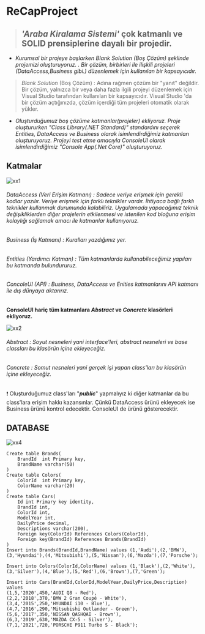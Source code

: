 # ReCapProject

> ## _'Araba Kiralama Sistemi'_ çok katmanlı ve SOLID prensiplerine dayalı bir projedir.
- *Kurumsal bir projeye başlarken _Blank Solution_ (Boş Çözüm) şeklinde projemizi oluşturuyoruz. . Bir çözüm, birbirleri ile ilişkili projeleri (DataAccess,Business gibi.) düzenlemek için kullanılan bir kapsayıcıdır.*
> _Blank Solution_ (Boş Çözüm) : Adına rağmen çözüm bir "yanıt" değildir. Bir çözüm, yalnızca bir veya daha fazla ilgili projeyi düzenlemek için Visual Studio tarafından kullanılan bir kapsayıcıdır. Visual Studio 'da bir çözüm açtığınızda, çözüm içerdiği tüm projeleri otomatik olarak yükler.
- *Oluşturduğumuz boş çözüme katmanlar(projeler) ekliyoruz. Proje oluştururken "Class Library(.NET Standard)" standardını seçerek _Entities, DataAccess_ ve _Business_ olarak isimlendirdiğimiz katmanları oluşturuyoruz. Projeyi test etme amacıyla _ConsoleUI_ olarak isimlendirdiğimiz "Console App(.Net Core)" oluşturuyoruz.* 

## Katmalar

![xx1](https://user-images.githubusercontent.com/72580629/109650096-d2031080-7b6d-11eb-98fe-c56cfcad1fc8.JPG) 

###### DataAccess (*Veri Erişim Katmanı*) : Sadece veriye erişmek için gerekli kodlar yazılır. Veriye erişmek için farklı teknikler vardır. İhtiyaca bağlı farklı teknikler kullanmak durumunda kalabiliriz. Uygulamada yapacağımız teknik değişikliklerden diğer projelerin etkilenmesi ve istenilen kod bloğuna erişim kolaylığı sağlamak amacı ile katmanlar kullanıyoruz.
###### Business (*İş Katmanı*) : Kuralları yazdığımız yer.
###### Entities (*Yardımcı Katman*) : Tüm katmanlarda kullanabileceğimiz yapıları bu katmanda bulundururuz.
###### ConcoleUI (*API*) : Business, DataAccess ve Enities katmanlarını API katmanı ile dış dünyaya aktarırız.

**ConsoleUI hariç tüm katmanlara _Abstract_ ve _Concrete_ klasörleri ekliyoruz.**

![xx2](https://user-images.githubusercontent.com/72580629/109654402-35437180-7b73-11eb-8ed1-21fc43a8036d.JPG)

###### Abstract : Soyut nesneleri yani interface'leri, abstract nesneleri ve base classları bu klasörün içine ekleyeceğiz.
###### Concrete : Somut nesneleri yani gerçek işi yapan class'ları bu klasörün içine ekleyeceğiz.

:exclamation: Oluşturduğumuz class'ları "_**public**_" yapmalıyız ki diğer katmanlar da bu class'lara erişim hakkı kazansınlar. Çünkü DataAccess ürünü ekleyecek ise Business ürünü kontrol edecektir. ConsoleUI de ürünü gösterecektir.

## DATABASE

![xx4](https://user-images.githubusercontent.com/72580629/109658747-fcf26200-7b77-11eb-9dd0-a92b23441f45.JPG)

```
Create table Brands(
	BrandId	 int Primary key,
	BrandName varchar(50)
)
Create table Colors(
	ColorId	 int Primary key,
	ColorName varchar(20)
)
Create table Cars(
	Id int Primary key identity,
	BrandId int,
	ColorId int,
	ModelYear int,
	DailyPrice decimal,
	Descriptions varchar(200),
	Foreign key(ColorId) References Colors(ColorId),
	Foreign key(BrandId) References Brands(BrandId)
)
Insert into Brands(BrandId,BrandName) values (1,'Audi'),(2,'BMW'),(3,'Hyundai'),(4,'Mitsubishi'),(5,'Nissan'),(6,'Mazda'),(7,'Porsche');

Insert into Colors(ColorId,ColorName) values (1,'Black'),(2,'White'),(3,'Silver'),(4,'Blue'),(5,'Red'),(6,'Brown'),(7,'Green');

Insert into Cars(BrandId,ColorId,ModelYear,DailyPrice,Description) values
(1,5,'2020',450,'AUDI Q8 - Red'),
(2,2,'2018',370,'BMW 2 Gran Coupé - White'),
(3,4,'2015',250,'HYUNDAI i10 - Blue'),
(4,7,'2016',290,'Mitsubishi Outlander - Green'),
(5,6,'2017',350,'NISSAN QASHQAI - Brown'),
(6,3,'2019',630,'MAZDA CX-5 - Silver'),
(7,1,'2021',720,'PORSCHE P911 Turbo S - Black');
```
